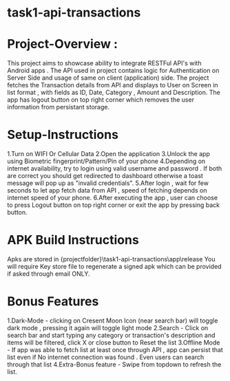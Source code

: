 # task1-api-transactions
# Project-Overview :
This project aims to showcase ability to integrate RESTFul API's with Android apps . The API used in project contains logic for Authentication on Server Side and usage of same on client (application) side.
The project fetches the Transaction details from API and displays to User on Screen in list format , with fields as ID, Date, Category , Amount and Description. The app has logout button on top right corner which removes the user information from persistant storage.

 # Setup-Instructions
1.Turn on WIFI Or Cellular Data
2.Open the application
3.Unlock the app using Biometric fingerprint/Pattern/Pin of your phone 
4.Depending on internet availability, try to login using valid username and password . If both are correct you should get redirected to dashboard otherwise a toast message will pop up as "invalid credentials".
5.After login , wait for few seconds to let app fetch data from API , speed of fetching depends on internet speed of your phone. 
6.After executing the app , user can choose to press Logout button on top right corner or exit the app by pressing back button.
# APK Build Instructions 
Apks are stored in {projectfolder}\task1-api-transactions\app\release
You will require Key store file to regenerate a signed apk which can be provided if asked through email ONLY.

# Bonus Features
1.Dark-Mode - clicking on Cresent Moon Icon (near search bar) will toggle dark mode , pressing it again will toggle light mode
2.Search - Click on search bar and start typing any category or transaction's description and items will be filtered, click X or close button to Reset the list
3.Offline Mode - If app was able to fetch list at least once through API , app can persist that list even if No internet connection was found . Even users can search through that list
4.Extra-Bonus feature - Swipe from topdown to refresh the list.
